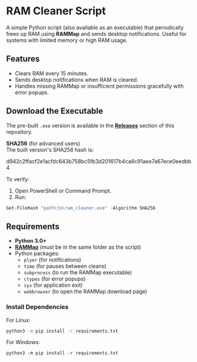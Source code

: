 # RAM Cleaner Script

A simple Python script (also available as an executable) that periodically frees up RAM using **RAMMap** and sends desktop notifications. Useful for systems with limited memory or high RAM usage.  

## Features
- Clears RAM every 15 minutes.  
- Sends desktop notifications when RAM is cleared.  
- Handles missing RAMMap or insufficient permissions gracefully with error popups.  

## Download the Executable
The pre-built `.exe` version is available in the [**Releases**](https://github.com/kulisekkk/RamCleaner/releases/tag/Cleaner) section of this repository.  

**SHA256** (for advanced users)  
The built version's SHA256 hash is:  

d942c2ffacf2e1acfdc643b758bc5fb3d201617b4ca6c91aee7a67ece0eedbb4

To verify:  
1. Open PowerShell or Command Prompt.  
2. Run:  
```powershell
Get-FileHash "path\to\ram_cleaner.exe" -Algorithm SHA256
```
## Requirements

- **Python 3.0+**  
- [**RAMMap**](https://docs.microsoft.com/en-us/sysinternals/downloads/rammap) (must be in the same folder as the script)  
- Python packages:
  - `plyer` (for notifications)  
  - `time` (for pauses between cleans)  
  - `subprocess` (to run the RAMMap executable)  
  - `ctypes` (for error popups)  
  - `sys` (for application exit)  
  - `webbrowser` (to open the RAMMap download page)

### Install Dependencies

For Linux:
```bash
python3 -m pip install -r requirements.txt
```
For Windows:
```batch
python3 -m pip install -r requirements.txt
```
